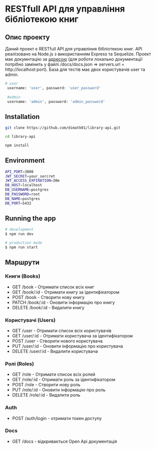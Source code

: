 # RESTfull API для управління бібліотекою книг
## Опис проекту
Даний проект є RESTfull API для управління бібліотекою книг. API реалізовано на Node.js з використанням Express та Sequelize.
Проект має докумнтацію за [адресою](http://13.49.114.29:3000/docs) (для роботи локально документації потрібно замінить у файлі /docs/docs.json =>  servers.url = http://localhost:port). База для тестів має двох користувачів user та admin.

```bash
# user
 username: 'user', password: 'user_password'
 
 #admin
 username: 'admin', password: 'admin_password'
```

## Installation

```bash
git clone https://github.com/dimatk01/library-api.git

cd library-api

npm install
```

## Environment

```bash
API_PORT=3000
JWT_SECRET=your_sercret
JWT_ACCESS_EXPIRATION=30m
DB_HOST=localhost
DB_USERNAME=postgres
DB_PASSWORD=root
DB_NAME=postgres
DB_PORT=5432
```

## Running the app

```bash
# development
$ npm run dev

# production mode
$ npm run start
```


## Маршрути
### Книги (Books)
- GET /book - Отримати список всіх книг
- GET /book/:id - Отримати книгу за ідентифікатором
- POST /book - Створити нову книгу
- PATCH /book/:id - Оновити інформацію про книгу
- DELETE /book/:id - Видалити книгу
### Користувачі (Users)
- GET /user - Отримати список всіх користувачів
- GET /user/:id - Отримати користувача за ідентифікатором
- POST /user - Створити нового користувача
- PUT /user/:id - Оновити інформацію про користувача
- DELETE /user/:id - Видалити користувача
###  Ролі (Roles)
- GET /role - Отримати список всіх ролей
- GET /role/:id - Отримати роль за ідентифікатором
- POST /role - Створити нову роль
- PUT /role/:id - Оновити інформацію про роль
- DELETE /role/:id - Видалити роль
### Auth
- POST /auth/login - отримати токен доступу

### Docs
- GET /docs - відкривається Open Api документація